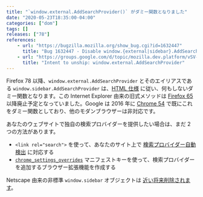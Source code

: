 ```yaml
---
title: "`window.external.AddSearchProvider()` がダミー関数となりました"
date: "2020-05-23T18:35:00-04:00"
categories: ["dom"]
tags: []
releases: ["78"]
references:
    - url: "https://bugzilla.mozilla.org/show_bug.cgi?id=1632447"
      title: "Bug 1632447 - Disable window.{external|sidebar}.AddSearchProvider by preference"
    - url: "https://groups.google.com/d/topic/mozilla.dev.platform/vSV-gg5621k/discussion"
      title: "Intent to unship: window.external.AddSearchProvider"
---
```

Firefox 78 以降、`window.external.AddSearchProvider` とそのエイリアスである `window.sidebar.AddSearchProvider` は、[HTML 仕様](https://html.spec.whatwg.org/multipage/obsolete.html#external) に従い、何もしないダミー関数となります。この Internet Explorer 由来の旧式メソッドは [Firefox 65](https://www.fxsitecompat.dev/en-CA/docs/2018/window-sidebar-and-window-external-addsearchprovider-have-been-deprecated/) 以降廃止予定となっていました。Google は 2016 年に [Chrome 54](https://www.chromestatus.com/feature/5672001305837568) で既にこれをダミー関数としており、他のモダンブラウザーは非対応です。

あなたのウェブサイトで独自の検索プロバイダーを提供したい場合は、まだ 2 つの方法があります。

* `<link rel="search">` を使って、あなたのサイト上で [検索プロバイダー自動検出](https://developer.mozilla.org/docs/Web/OpenSearch#Autodiscovery_of_search_plugins) に対応する
* [`chrome_settings_overrides`](https://developer.mozilla.org/docs/Mozilla/Add-ons/WebExtensions/manifest.json/chrome_settings_overrides) マニフェストキーを使って、検索プロバイダーを追加するブラウザー拡張機能を作成する

Netscape 由来の非標準 `window.sidebar` オブジェクトは [近い将来削除されます](https://www.fxsitecompat.dev/en-CA/docs/2015/window-sidebar-will-be-removed/)。
